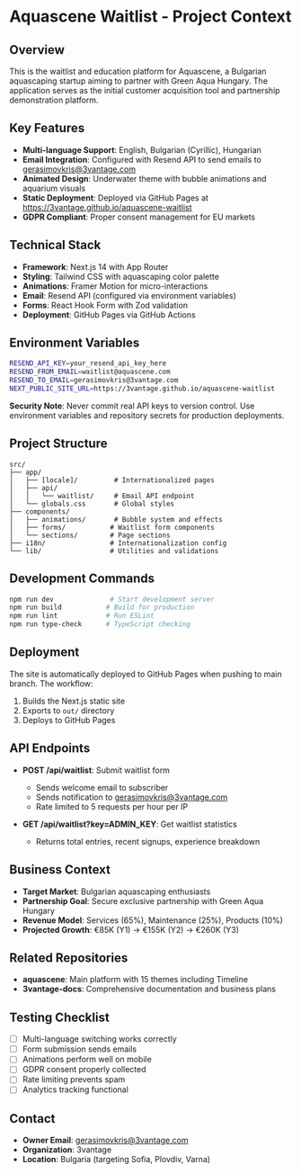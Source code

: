 # Aquascene Waitlist - Project Context

## Overview
This is the waitlist and education platform for Aquascene, a Bulgarian aquascaping startup aiming to partner with Green Aqua Hungary. The application serves as the initial customer acquisition tool and partnership demonstration platform.

## Key Features
- **Multi-language Support**: English, Bulgarian (Cyrillic), Hungarian
- **Email Integration**: Configured with Resend API to send emails to gerasimovkris@3vantage.com
- **Animated Design**: Underwater theme with bubble animations and aquarium visuals
- **Static Deployment**: Deployed via GitHub Pages at https://3vantage.github.io/aquascene-waitlist
- **GDPR Compliant**: Proper consent management for EU markets

## Technical Stack
- **Framework**: Next.js 14 with App Router
- **Styling**: Tailwind CSS with aquascaping color palette
- **Animations**: Framer Motion for micro-interactions
- **Email**: Resend API (configured via environment variables)
- **Forms**: React Hook Form with Zod validation
- **Deployment**: GitHub Pages via GitHub Actions

## Environment Variables
```bash
RESEND_API_KEY=your_resend_api_key_here
RESEND_FROM_EMAIL=waitlist@aquascene.com
RESEND_TO_EMAIL=gerasimovkris@3vantage.com
NEXT_PUBLIC_SITE_URL=https://3vantage.github.io/aquascene-waitlist
```

**Security Note**: Never commit real API keys to version control. Use environment variables and repository secrets for production deployments.

## Project Structure
```
src/
├── app/
│   ├── [locale]/         # Internationalized pages
│   ├── api/
│   │   └── waitlist/     # Email API endpoint
│   └── globals.css       # Global styles
├── components/
│   ├── animations/       # Bubble system and effects
│   ├── forms/           # Waitlist form components
│   └── sections/        # Page sections
├── i18n/                # Internationalization config
└── lib/                 # Utilities and validations
```

## Development Commands
```bash
npm run dev              # Start development server
npm run build           # Build for production
npm run lint            # Run ESLint
npm run type-check      # TypeScript checking
```

## Deployment
The site is automatically deployed to GitHub Pages when pushing to main branch. The workflow:
1. Builds the Next.js static site
2. Exports to `out/` directory
3. Deploys to GitHub Pages

## API Endpoints
- **POST /api/waitlist**: Submit waitlist form
  - Sends welcome email to subscriber
  - Sends notification to gerasimovkris@3vantage.com
  - Rate limited to 5 requests per hour per IP

- **GET /api/waitlist?key=ADMIN_KEY**: Get waitlist statistics
  - Returns total entries, recent signups, experience breakdown

## Business Context
- **Target Market**: Bulgarian aquascaping enthusiasts
- **Partnership Goal**: Secure exclusive partnership with Green Aqua Hungary
- **Revenue Model**: Services (65%), Maintenance (25%), Products (10%)
- **Projected Growth**: €85K (Y1) → €155K (Y2) → €260K (Y3)

## Related Repositories
- **aquascene**: Main platform with 15 themes including Timeline
- **3vantage-docs**: Comprehensive documentation and business plans

## Testing Checklist
- [ ] Multi-language switching works correctly
- [ ] Form submission sends emails
- [ ] Animations perform well on mobile
- [ ] GDPR consent properly collected
- [ ] Rate limiting prevents spam
- [ ] Analytics tracking functional

## Contact
- **Owner Email**: gerasimovkris@3vantage.com
- **Organization**: 3vantage
- **Location**: Bulgaria (targeting Sofia, Plovdiv, Varna)